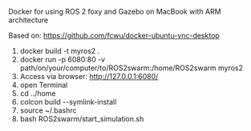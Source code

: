 Docker for using ROS 2 foxy and Gazebo on MacBook with ARM architecture 

Based on: https://github.com/fcwu/docker-ubuntu-vnc-desktop 

1) docker build -t myros2 . 
2) docker run -p 6080:80 -v path/on/your/computer/to/ROS2swarm:/home/ROS2swarm myros2
3) Access via browser: http://127.0.0.1:6080/ 
4) open Terminal
5) cd ../home 
6) colcon build --symlink-install 
7) source ~/.bashrc
8) bash ROS2swarm/start_simulation.sh
